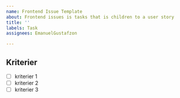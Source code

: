 ```yaml
---
name: Frontend Issue Template
about: Frontend issues is tasks that is children to a user story
title: ''
labels: Task
assignees: EmanuelGustafzon

---
```


## Kriterier
- [ ] kriterier 1
- [ ] kriterier 2
- [ ] kriterier 3

